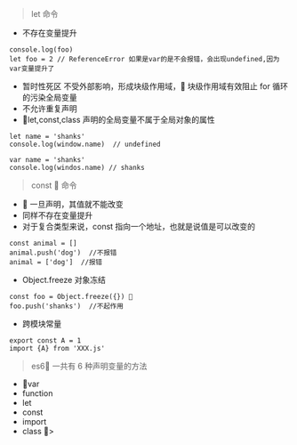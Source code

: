 > let 命令

- 不存在变量提升

```
console.log(foo)
let foo = 2 // ReferenceError 如果是var的是不会报错，会出现undefined,因为var变量提升了
```

- 暂时性死区
  不受外部影响，形成块级作用域， 块级作用域有效阻止 for 循环的污染全局变量
- 不允许重复声明
- let,const,class 声明的全局变量不属于全局对象的属性

```
let name = 'shanks'
console.log(window.name)  // undefined

var name = 'shanks'
console.log(windos.name) // shanks
```

> const  命令

-  一旦声明，其值就不能改变
- 同样不存在变量提升
- 对于复合类型来说，const 指向一个地址，也就是说值是可以改变的

```
const animal = []
animal.push('dog')  //不报错
animal = ['dog']  //报错
```

- Object.freeze 对象冻结

```
const foo = Object.freeze({}) 
foo.push('shanks')  //不起作用
```

- 跨模块常量

```
export const A = 1
import {A} from 'XXX.js'
```

> es6 一共有 6 种声明变量的方法

- var
- function
- let
- const
- import
- class
  >
